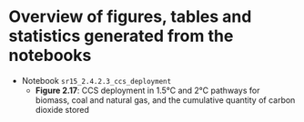 # Overview of figures, tables and statistics generated from the notebooks

 

 - Notebook `sr15_2.4.2.3_ccs_deployment`
   - **Figure 2.17**: CCS deployment in 1.5°C and 2°C pathways for biomass, coal
     and natural gas, and the cumulative quantity of carbon dioxide stored

 